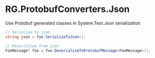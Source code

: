 # RG.ProtobufConverters.Json
Use Protobuf generated classes in System.Text.Json serialization.

```cs
// Serialize to json
string json = foo.SerializeToJson();

// Deserialize from json
FooMessage? foo = foo.DeserializeToProtobufMessage<FooMessage>();
```
